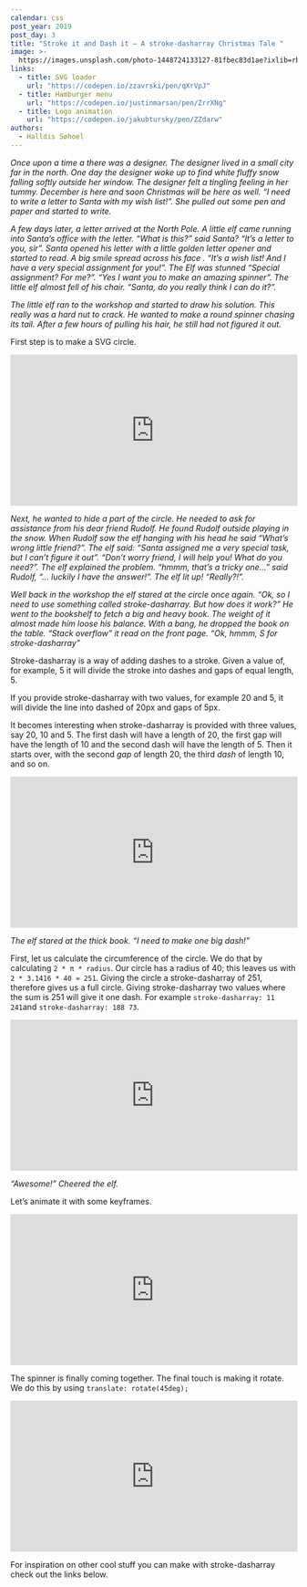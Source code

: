 ```yaml
---
calendar: css
post_year: 2019
post_day: 3
title: "Stroke it and Dash it – A stroke-dasharray Christmas Tale "
image: >-
  https://images.unsplash.com/photo-1448724133127-81fbec83d1ae?ixlib=rb-1.2.1&ixid=eyJhcHBfaWQiOjEyMDd9&auto=format&fit=crop&w=1950&q=80
links:
  - title: SVG loader
    url: "https://codepen.io/zzavrski/pen/qXrVpJ"
  - title: Hamburger menu
    url: "https://codepen.io/justinmarsan/pen/ZrrXNg"
  - title: Logo animation
    url: "https://codepen.io/jakubtursky/pen/ZZdarw"
authors:
  - Halldis Søhoel
---
```


_Once upon a time a there was a designer. The designer lived in a small city far in the north. One day the designer woke up to find white fluffy snow falling softly outside her window. The designer felt a tingling feeling in her tummy. December is here and soon Christmas will be here as well. “I need to write a letter to Santa with my wish list!”. She pulled out some pen and paper and started to write._

_A few days later, a letter arrived at the North Pole. A little elf came running into Santa’s office with the letter. “What is this?” said Santa? “It’s a letter to you, sir”. Santa opened his letter with a little golden letter opener and started to read. A big smile spread across his face . “It’s a wish list! And I have a very special assignment for you!”. The Elf was stunned “Special assignment? For me?”. “Yes I want you to make an amazing spinner”. The little elf almost fell of his chair. “Santa, do you really think I can do it?”._

_The little elf ran to the workshop and started to draw his solution. This really was a hard nut to crack. He wanted to make a round spinner chasing its tail. After a few hours of pulling his hair, he still had not figured it out._

First step is to make a SVG circle.

<iframe height="265" style="width: 100%;" scrolling="no" title="circle" src="https://codepen.io/halldis-sohoel/embed/BaaeEGv?height=265&theme-id=light&default-tab=html,result" frameborder="no" loading="lazy" allowtransparency="true" allowfullscreen="true">
  See the Pen <a href='https://codepen.io/halldis-sohoel/pen/BaaeEGv'>circle</a> by Halldis Søhoel
  (<a href='https://codepen.io/halldis-sohoel'>@halldis-sohoel</a>) on <a href='https://codepen.io'>CodePen</a>.
</iframe>

_Next, he wanted to hide a part of the circle. He needed to ask for assistance from his dear friend Rudolf. He found Rudolf outside playing in the snow. When Rudolf saw the elf hanging with his head he said “What’s wrong little friend?”. The elf said: “Santa assigned me a very special task, but I can’t figure it out”. “Don’t worry friend, I will help you! What do you need?”. The elf explained the problem. “hmmm, that’s a tricky one…” said Rudolf, “… luckily I have the answer!”. The elf lit up! “Really?!”._

_Well back in the workshop the elf stared at the circle once again. “Ok, so I need to use something called stroke-dasharray. But how does it work?” He went to the bookshelf to fetch a big and heavy book. The weight of it almost made him loose his balance. With a bang, he dropped the book on the table. “Stack overflow” it read on the front page. “Ok, hmmm, S for stroke-dasharray”_

Stroke-dasharray is a way of adding dashes to a stroke. Given a value of, for example, 5 it will divide the stroke into dashes and gaps of equal length, 5.

If you provide stroke-dasharray with two values, for example 20 and 5, it will divide the line into dashed of 20px and gaps of 5px.

It becomes interesting when stroke-dasharray is provided with three values, say 20, 10 and 5. The first dash will have a length of 20, the first gap will have the length of 10 and the second dash will have the length of 5. Then it starts over, with the second _gap_ of length 20, the third _dash_ of length 10, and so on.

<iframe height="265" style="width: 100%;" scrolling="no" title="circle" src="https://codepen.io/halldis-sohoel/embed/PoovgvX?height=265&theme-id=light&default-tab=html,result" frameborder="no" loading="lazy" allowtransparency="true" allowfullscreen="true">
  See the Pen <a href='https://codepen.io/halldis-sohoel/pen/PoovgvX'>circle</a> by Halldis Søhoel
  (<a href='https://codepen.io/halldis-sohoel'>@halldis-sohoel</a>) on <a href='https://codepen.io'>CodePen</a>.
</iframe>

_The elf stared at the thick book. “I need to make one big dash!”_

First, let us calculate the circumference of the circle. We do that by calculating `2 * π * radius`. Our circle has a radius of 40; this leaves us with `2 * 3.1416 * 40 ≈ 251`. Giving the circle a stroke-dasharray of 251, therefore gives us a full circle. Giving stroke-dasharray two values where the sum is 251 will give it one dash. For example `stroke-dasharray: 11 241`and `stroke-dasharray: 188 73`.

<iframe height="265" style="width: 100%;" scrolling="no" title="circle" src="https://codepen.io/halldis-sohoel/embed/gOOJNgM?height=265&theme-id=light&default-tab=html,result" frameborder="no" loading="lazy" allowtransparency="true" allowfullscreen="true">
  See the Pen <a href='https://codepen.io/halldis-sohoel/pen/gOOJNgM'>circle</a> by Halldis Søhoel
  (<a href='https://codepen.io/halldis-sohoel'>@halldis-sohoel</a>) on <a href='https://codepen.io'>CodePen</a>.
</iframe>

_“Awesome!” Cheered the elf._

Let’s animate it with some keyframes.

<iframe height="265" style="width: 100%;" scrolling="no" title="circle" src="https://codepen.io/halldis-sohoel/embed/dyyEEYe?height=265&theme-id=light&default-tab=html,result" frameborder="no" loading="lazy" allowtransparency="true" allowfullscreen="true">
  See the Pen <a href='https://codepen.io/halldis-sohoel/pen/dyyEEYe'>circle</a> by Halldis Søhoel
  (<a href='https://codepen.io/halldis-sohoel'>@halldis-sohoel</a>) on <a href='https://codepen.io'>CodePen</a>.
</iframe>

The spinner is finally coming together. The final touch is making it rotate. We do this by using `translate: rotate(45deg);`

<iframe height="265" style="width: 100%;" scrolling="no" title="circle" src="https://codepen.io/halldis-sohoel/embed/yLLWWzV?height=265&theme-id=light&default-tab=html,result" frameborder="no" loading="lazy" allowtransparency="true" allowfullscreen="true">
  See the Pen <a href='https://codepen.io/halldis-sohoel/pen/yLLWWzV'>circle</a> by Halldis Søhoel
  (<a href='https://codepen.io/halldis-sohoel'>@halldis-sohoel</a>) on <a href='https://codepen.io'>CodePen</a>.
</iframe>

</iframe>

For inspiration on other cool stuff you can make with stroke-dasharray check out the links below.
